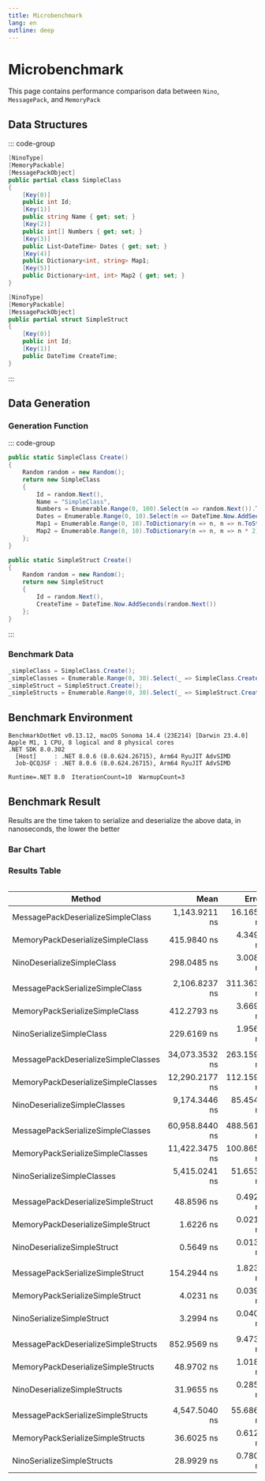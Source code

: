 ```yaml
---
title: Microbenchmark
lang: en
outline: deep
---
```


# Microbenchmark

This page contains performance comparison data between `Nino`, `MessagePack`, and `MemoryPack`

## Data Structures

::: code-group
```csharp [Simple Class]
[NinoType]
[MemoryPackable]
[MessagePackObject]
public partial class SimpleClass
{
    [Key(0)]
    public int Id;
    [Key(1)]
    public string Name { get; set; }
    [Key(2)]
    public int[] Numbers { get; set; }
    [Key(3)]
    public List<DateTime> Dates { get; set; }
    [Key(4)]
    public Dictionary<int, string> Map1;
    [Key(5)]
    public Dictionary<int, int> Map2 { get; set; }
}
```

```csharp [Simple Struct]
[NinoType]
[MemoryPackable]
[MessagePackObject]
public partial struct SimpleStruct
{
    [Key(0)]
    public int Id;
    [Key(1)]
    public DateTime CreateTime;
}
```

:::
## Data Generation

### Generation Function
::: code-group
```csharp [Simple Class]
public static SimpleClass Create()
{
    Random random = new Random();
    return new SimpleClass
    {
        Id = random.Next(),
        Name = "SimpleClass",
        Numbers = Enumerable.Range(0, 100).Select(n => random.Next()).ToArray(),
        Dates = Enumerable.Range(0, 10).Select(n => DateTime.Now.AddSeconds(random.Next())).ToList(),
        Map1 = Enumerable.Range(0, 10).ToDictionary(n => n, n => n.ToString()),
        Map2 = Enumerable.Range(0, 10).ToDictionary(n => n, n => n * 2)
    };
}
```

```csharp [Simple Struct]
public static SimpleStruct Create()
{
    Random random = new Random();
    return new SimpleStruct
    {
        Id = random.Next(),
        CreateTime = DateTime.Now.AddSeconds(random.Next())
    };
}
```
:::

### Benchmark Data

```csharp
_simpleClass = SimpleClass.Create();
_simpleClasses = Enumerable.Range(0, 30).Select(_ => SimpleClass.Create()).ToArray();
_simpleStruct = SimpleStruct.Create();
_simpleStructs = Enumerable.Range(0, 30).Select(_ => SimpleStruct.Create()).ToArray();
```


## Benchmark Environment
```
BenchmarkDotNet v0.13.12, macOS Sonoma 14.4 (23E214) [Darwin 23.4.0]
Apple M1, 1 CPU, 8 logical and 8 physical cores
.NET SDK 8.0.302
  [Host]     : .NET 8.0.6 (8.0.624.26715), Arm64 RyuJIT AdvSIMD
  Job-QCQJSF : .NET 8.0.6 (8.0.624.26715), Arm64 RyuJIT AdvSIMD

Runtime=.NET 8.0  IterationCount=10  WarmupCount=3  
```

## Benchmark Result

Results are the time taken to serialize and deserialize the above data, in nanoseconds, the lower the better

### Bar Chart

<script setup>
const options = {
  responsive: true,
};
const simpleClassData = {
  labels: [
    'SimpleClass Serialization', 'SimpleClass Deserialization'
  ],
  datasets: [
    {
      label: 'MessagePack',
      backgroundColor: '#f87979',
      data: [2106.8237, 1143.9211]
    },
    {
      label: 'MemoryPack',
      backgroundColor: '#7f79f8',
      data: [412.2793, 415.9840]
    },
    {
      label: 'Nino',
      backgroundColor: '#79f8b4',
      data: [229.6169, 298.0485]
    }
  ]
};
const simpleStructData = {
  labels: [
    'SimpleStruct Serialization', 'SimpleStruct Deserialization'
  ],
  datasets: [
    {
      label: 'MessagePack',
      backgroundColor: '#f87979',
      data: [154.2944, 48.8596]
    },
    {
      label: 'MemoryPack',
      backgroundColor: '#7f79f8',
      data: [4.0231, 1.6226]
    },
    {
      label: 'Nino',
      backgroundColor: '#79f8b4',
      data: [3.2994, 0.5649]
    }
  ]
};
const simpleClassesData = {
  labels: [
    'SimpleClasses Serialization', 'SimpleClasses Deserialization'
  ],
  datasets: [
    {
      label: 'MessagePack',
      backgroundColor: '#f87979',
      data: [60958.8440, 34073.3532]
    },
    {
      label: 'MemoryPack',
      backgroundColor: '#7f79f8',
      data: [11422.3475, 12290.2177]
    },
    {
      label: 'Nino',
      backgroundColor: '#79f8b4',
      data: [5415.0241, 9174.3446]
    }
  ]
};
const simpleStructsData = {
  labels: [
    'SimpleStructs Serialization', 'SimpleStructs Deserialization'
  ],
  datasets: [
    {
      label: 'MessagePack',
      backgroundColor: '#f87979',
      data: [4547.5040, 852.9569]
    },
    {
      label: 'MemoryPack',
      backgroundColor: '#7f79f8',
      data: [36.6025, 48.9702]
    },
    {
      label: 'Nino',
      backgroundColor: '#79f8b4',
      data: [28.9929, 31.9655]
    }
  ]
};
</script>

<BarChart :chartData="simpleClassData" :chartOptions="options"/>
<BarChart :chartData="simpleStructData" :chartOptions="options"/>
<BarChart :chartData="simpleClassesData" :chartOptions="options"/>
<BarChart :chartData="simpleStructsData" :chartOptions="options"/>



### Results Table


<div class="container" style="overflow-y: auto;">

| Method                              |           Mean |       Error |      StdDev |            Min |            Max | Ratio | RatioSD |  Payload |
|-------------------------------------|---------------:|------------:|------------:|---------------:|---------------:|------:|--------:|---------:|
| MessagePackDeserializeSimpleClass   |  1,143.9211 ns |  16.1659 ns |   9.6200 ns |  1,136.1986 ns |  1,163.1313 ns |  1.00 |    0.00 |        - |
| MemoryPackDeserializeSimpleClass    |    415.9840 ns |   4.3499 ns |   2.8772 ns |    412.5200 ns |    420.1489 ns |  0.36 |    0.00 |        - |
| NinoDeserializeSimpleClass          |    298.0485 ns |   3.0089 ns |   1.9902 ns |    296.1641 ns |    300.8748 ns |  0.26 |    0.00 |        - |
|                                     |                |             |             |                |                |       |         |          |
| MessagePackSerializeSimpleClass     |  2,106.8237 ns | 311.3631 ns | 205.9474 ns |  1,965.2651 ns |  2,500.4037 ns |  1.00 |    0.00 |    674 B |
| MemoryPackSerializeSimpleClass      |    412.2793 ns |   3.6694 ns |   2.1836 ns |    408.7637 ns |    415.8436 ns |  0.20 |    0.02 |    730 B |
| NinoSerializeSimpleClass            |    229.6169 ns |   1.9565 ns |   1.1643 ns |    228.0030 ns |    231.3166 ns |  0.11 |    0.01 |    738 B |
|                                     |                |             |             |                |                |       |         |          |
| MessagePackDeserializeSimpleClasses | 34,073.3532 ns | 263.1596 ns | 156.6020 ns | 33,927.4699 ns | 34,399.0987 ns |  1.00 |    0.00 |        - |
| MemoryPackDeserializeSimpleClasses  | 12,290.2177 ns | 112.1596 ns |  74.1866 ns | 12,204.9885 ns | 12,384.6556 ns |  0.36 |    0.00 |        - |
| NinoDeserializeSimpleClasses        |  9,174.3446 ns |  85.4543 ns |  56.5227 ns |  9,113.9577 ns |  9,270.8155 ns |  0.27 |    0.00 |        - |
|                                     |                |             |             |                |                |       |         |          |
| MessagePackSerializeSimpleClasses   | 60,958.8440 ns | 488.5614 ns | 323.1531 ns | 60,472.8038 ns | 61,521.7412 ns |  1.00 |    0.00 | 19.75 KB |
| MemoryPackSerializeSimpleClasses    | 11,422.3475 ns | 100.8657 ns |  66.7164 ns | 11,359.0374 ns | 11,556.3049 ns |  0.19 |    0.00 | 21.39 KB |
| NinoSerializeSimpleClasses          |  5,415.0241 ns |  51.6538 ns |  34.1658 ns |  5,377.3324 ns |  5,473.7482 ns |  0.09 |    0.00 | 21.63 KB |
|                                     |                |             |             |                |                |       |         |          |
| MessagePackDeserializeSimpleStruct  |     48.8596 ns |   0.4929 ns |   0.2578 ns |     48.6193 ns |     49.2249 ns |  1.00 |    0.00 |        - |
| MemoryPackDeserializeSimpleStruct   |      1.6226 ns |   0.0218 ns |   0.0144 ns |      1.6078 ns |      1.6447 ns |  0.03 |    0.00 |        - |
| NinoDeserializeSimpleStruct         |      0.5649 ns |   0.0130 ns |   0.0086 ns |      0.5568 ns |      0.5772 ns |  0.01 |    0.00 |        - |
|                                     |                |             |             |                |                |       |         |          |
| MessagePackSerializeSimpleStruct    |    154.2944 ns |   1.8234 ns |   1.2060 ns |    152.9772 ns |    156.5525 ns |  1.00 |    0.00 |     16 B |
| MemoryPackSerializeSimpleStruct     |      4.0231 ns |   0.0395 ns |   0.0261 ns |      3.9796 ns |      4.0619 ns |  0.03 |    0.00 |     16 B |
| NinoSerializeSimpleStruct           |      3.2994 ns |   0.0400 ns |   0.0209 ns |      3.2657 ns |      3.3307 ns |  0.02 |    0.00 |     16 B |
|                                     |                |             |             |                |                |       |         |          |
| MessagePackDeserializeSimpleStructs |    852.9569 ns |   9.4730 ns |   5.6373 ns |    847.3035 ns |    864.4550 ns |  1.00 |    0.00 |        - |
| MemoryPackDeserializeSimpleStructs  |     48.9702 ns |   1.0181 ns |   0.5325 ns |     48.4226 ns |     50.0060 ns |  0.06 |    0.00 |        - |
| NinoDeserializeSimpleStructs        |     31.9655 ns |   0.2854 ns |   0.1493 ns |     31.7017 ns |     32.1070 ns |  0.04 |    0.00 |        - |
|                                     |                |             |             |                |                |       |         |          |
| MessagePackSerializeSimpleStructs   |  4,547.5040 ns |  55.6864 ns |  36.8331 ns |  4,504.2184 ns |  4,594.6798 ns | 1.000 |    0.00 |    483 B |
| MemoryPackSerializeSimpleStructs    |     36.6025 ns |   0.6121 ns |   0.3201 ns |     36.1424 ns |     36.9414 ns | 0.008 |    0.00 |    484 B |
| NinoSerializeSimpleStructs          |     28.9929 ns |   0.7809 ns |   0.5165 ns |     28.4835 ns |     29.7630 ns | 0.006 |    0.00 |    486 B |

</div>

<style>
.container {
    -ms-overflow-style: none;  /* Internet Explorer 10+ */
    scrollbar-width: none;  /* Firefox */
}
.container::-webkit-scrollbar { 
    display: none;  /* Safari and Chrome */
}
</style>